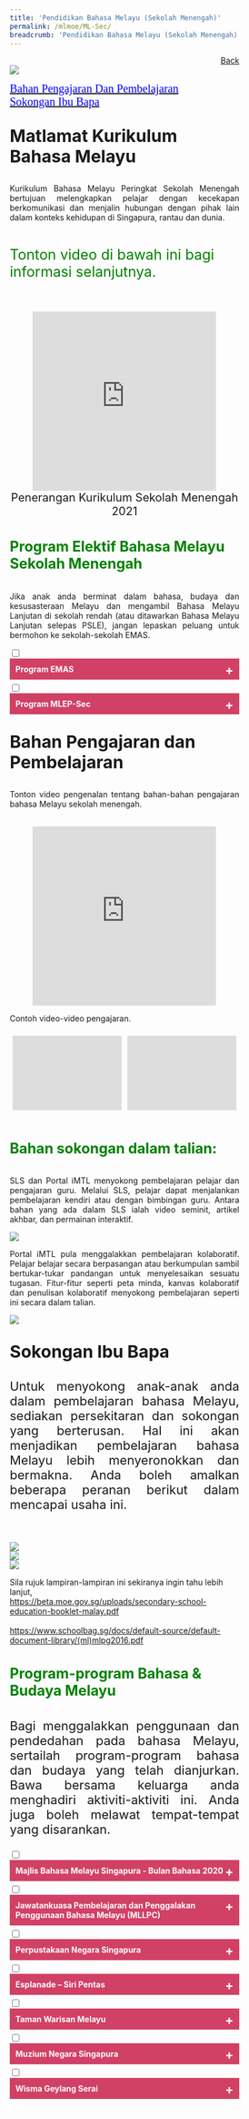 ```yaml
---
title: 'Pendidikan Bahasa Melayu (Sekolah Menengah)'
permalink: /mlmoe/ML-Sec/
breadcrumb: 'Pendidikan Bahasa Melayu (Sekolah Menengah)'
---
```

<html>
<body>
<style>
  table {
  font-family: arial, sans-serif;
  border-collapse: collapse;
  width: 100%;
}
   * {
  box-sizing: border-box;
}

 .tab table {
   display: none;
}
.tab table:target {
  display: block;
}
.column {
  float: left;
  width: 80%;
  padding: 5px;
}
 .row {
    display: flex;
    height: 3.5%;
}
.content table {
    width: 100%;
    font-family: arial, sans-serif;
     border-collapse: collapse;
}

td {
  border: 1px ;
  text-align: center;
  padding: 8px;
  width:60%;
}
table.center {
  margin-left:auto; 
  margin-right:auto;
}
.atab label {
    position: relative;
    display: block;
    background: #d14165;
    color: #fff;
    font-weight: 700;
    padding: 10px;
    cursor: pointer;
 }
  .atab label::after {
  content: "+";
  font-size: 22px;
  position: absolute;
  right: 10px;
  top: 7px;
  transition: all 0.4s;
}
 .atab input[type=checkbox]:checked + label::after,
.atab input[type=radio]:checked + label::after {
    content: 'x';
    right: 14px;
    top: 7px;
  //transform:rotate(-225deg);
   /* transform: rotate(90deg); */
}
.tab-content {
  overflow: hidden;
  display: none;
  width:100%; 
}
.atab{
  margin-bottom: 5px;
  width:100%;  
}
 iframe{
border : 0;
width:80%;
}
 .iframe1{
border : 0;
width:100%;
}

</style>
<!-- Global site tag (gtag.js) - Google Ads: 726049306 -->
<a href="/gallery/pameran- bahasa- melayu-malay-language-exhibitions-b/moe-curriculum/" style="float:right;">Back</a><br/>
<img src="/images/ML-Sec-Header.jpg">

 <a href="#C1" style="font-size:20px"><span style="color:blue;font-family:Calibri">Bahan Pengajaran Dan Pembelajaran
</span></a><br/>
 <a href="#C2" style="font-size:20px"><span style="color:blue;font-family:Calibri">Sokongan Ibu Bapa
</span></a><br/>
<p style="font-size:30px;"><strong>Matlamat Kurikulum Bahasa Melayu</strong></p>

<p style="text-align:justify;">Kurikulum Bahasa Melayu Peringkat Sekolah Menengah bertujuan melengkapkan pelajar dengan kecekapan berkomunikasi dan menjalin hubungan dengan pihak lain dalam konteks kehidupan di Singapura, rantau dan dunia.
<br/><br/>

<p style="font-size:25px; color: green">Tonton video di bawah ini bagi informasi selanjutnya. <br/><br/>
  <center> 
    <iframe width="560" height="315" src="https://www.youtube.com/embed/WSq_Lrb2788" frameborder="0" allow="accelerometer; autoplay; encrypted-media; gyroscope; picture-in-picture" allowfullscreen></iframe>
 <br/><span style="font-size:20px;" >Penerangan Kurikulum Sekolah Menengah 2021
 </span>
     </center> 
</p>
<h4  style="font-size:25px;color:green;" >Program Elektif Bahasa Melayu Sekolah Menengah
</h4>
<p style="text-align:justify;">Jika anak anda berminat dalam bahasa, budaya dan kesusasteraan Melayu dan mengambil Bahasa Melayu Lanjutan di sekolah rendah (atau ditawarkan Bahasa Melayu Lanjutan selepas PSLE), jangan lepaskan peluang untuk bermohon ke sekolah-sekolah EMAS.
</p>
<div class="atab">
      <input id="tab-1" type="checkbox" name="tab">
   <label for="tab-1" class="lbML">Program EMAS
</label>
     <div class="tab-content">
       <p>Pilih sekolah menengah <strong>EMAS </strong> & <strong> MLEP</strong><br/>
     <ul><li>Sekolah Menengah Anderson
</li>
     <li>Sekolah Tinggi Pemerintah Bukit Panjang
</li>
     <li>Sekolah Menengah Tanjong Katong
</li>
    </ul>
     </p>
  <p><u><strong>Program Pengayaan </strong></u><br/>
     <ul>
     <li>Perkhemahan Bahasa & Budaya
</li>
     <li>Bengkel Penulisan Kreatif</li>
     <li>Penerbitan Karya Pelajar
</li>
     <li>Program Penyerapan ke Luar Negara
</li>
     <li>Pendedahan Seni dan Budaya
</li>
    </ul>
  <a href="https://sites.google.com/view/emasmlep/home?authuser=0" target="_blank">Lelaman MOE tentang program elektif Bahasa Melayu
 </a>
   </p>  </div></div>
   
  <div class="atab">
      <input id="tab-2" type="checkbox" name="tab">
   <label for="tab-2" class="lbML">Program MLEP-Sec
</label>
     <div class="tab-content">
       <p>Pilih untuk meneruskan program <strong>EMAS</strong> atau tukar kepada program <strong>MLEP</strong>
<br/>
     <ul><li>Minat dalam sastera Melayu (seperti membaca novel, cerpen dan sajak), 
</li>
     <li>Memilih untuk mempelajari sastera Melayu di peringkat Menengah Tiga.
</li>
    </ul>
     </p>
  <p><u><strong>Biasiswa MLEP-Sec</strong>
 </u><br/>
       Pelajar MLEP-Sec warganegara Singapura yang cemerlang akan ditawarkan biasiswa oleh Kementerian Pendidikan:
       <br/>
  <ul>
     <li>biasiswa selama dua tahun (Menengah Tiga dan Empat) 
</li>
     <li>biasiswa bernilai $1,000 setiap tahun
</li>
     <li>yuran sekolah dibiayai (jumlah maksimum $2,400 setiap tahun) 

</li>
     <li>subsidi penuh bagi Program Penyerapan ke Luar Negara 

</li>
     <li>sijil pengiktirafan setelah tamat program selama dua tahun 

</li>
    </ul>
   </p>  </div></div>
   <p id="C1" style="font-size:30px;"><strong>Bahan Pengajaran dan Pembelajaran</strong></p>
<p style="text-align:justify;">Tonton video pengenalan tentang bahan-bahan pengajaran bahasa Melayu sekolah menengah.<br/>
  <br/>
    <center> 
  <iframe width="560" height="315" src="https://www.youtube.com/embed/ZANW_F4at9U" frameborder="0" allow="accelerometer; autoplay; encrypted-media; gyroscope; picture-in-picture" allowfullscreen></iframe>  </center> 
</p>
 Contoh video-video pengajaran.
 <br/> <br/>
<div class="row">
 <div class="column">
<iframe width="560" height="315" src="https://www.youtube.com/embed/JNKevnURy6c" frameborder="0" class="iframe1" allow="accelerometer; autoplay; encrypted-media; gyroscope; picture-in-picture" allowfullscreen></iframe><br/>
   Fikir Dahulu
</div>
  <div class="column">
  <iframe width="560" height="315" src="https://www.youtube.com/embed/WuGvP2z-b_s" frameborder="0" class="iframe1" allow="accelerometer; autoplay; encrypted-media; gyroscope; picture-in-picture" allowfullscreen></iframe><br/>
    Ketua Darjah
 </div>
 </div>
 <br/>
<h4 style="font-size:25px; color:green">Bahan sokongan dalam talian:</h4>
<p style="text-align:justify;">
  SLS dan Portal iMTL menyokong pembelajaran pelajar dan pengajaran guru. Melalui SLS, pelajar dapat menjalankan pembelajaran kendiri atau dengan bimbingan guru. Antara bahan yang ada dalam SLS ialah video seminit, artikel akhbar, dan permainan interaktif. 
</p>
<img src="/images/iMTL-Sec-image2.png"><br/>
<p style="text-align:justify;">
  Portal iMTL pula menggalakkan pembelajaran kolaboratif. Pelajar belajar secara berpasangan atau berkumpulan sambil bertukar-tukar pandangan untuk menyelesaikan sesuatu tugasan. Fitur-fitur seperti peta minda, kanvas kolaboratif dan penulisan kolaboratif menyokong pembelajaran seperti ini secara dalam talian.
</p>
  <img src="/images/SLS-image2.png"><br/>
</p>
  <p id="C2" style="font-size:30px;"><strong>Sokongan Ibu Bapa</strong></p>
<p style="font-size:22px;text-align:justify">
Untuk menyokong anak-anak anda dalam pembelajaran bahasa Melayu, sediakan persekitaran dan sokongan yang berterusan. Hal ini akan menjadikan pembelajaran bahasa Melayu lebih menyeronokkan dan bermakna. Anda boleh amalkan beberapa peranan berikut dalam mencapai usaha ini.</p> <br/>

<img src="/images/Motivator.png"><br/>
<img src="/images/Role-Model.png"><br/>
<img src="/images/Facilitator.png"><br/>
<p>Sila rujuk lampiran-lampiran ini sekiranya ingin tahu lebih lanjut,
<br/>
  <a href="https://beta.moe.gov.sg/uploads/secondary-school-education-booklet-malay.pdf" target="_blank">https://beta.moe.gov.sg/uploads/secondary-school-education-booklet-malay.pdf</a><br/><br/>
   <a href="https://www.schoolbag.sg/docs/default-source/default-document-library/(ml)mlpg2016.pdf" target="_blank">https://www.schoolbag.sg/docs/default-source/default-document-library/(ml)mlpg2016.pdf </a><br/>
   
</p>
<h4  style="font-size:25px;color:green;" >Program-program Bahasa & Budaya Melayu</h4> 
<p style="font-size:22px;text-align:justify;">Bagi menggalakkan penggunaan dan pendedahan pada bahasa Melayu, sertailah program-program bahasa dan budaya yang telah dianjurkan. Bawa bersama keluarga anda menghadiri aktiviti-aktiviti ini. Anda juga boleh melawat tempat-tempat yang disarankan.
</p>
<div class="atab">
      <input id="tab-3" type="checkbox" name="tab">
   <label for="tab-3" class="lbML">Majlis Bahasa Melayu Singapura - Bulan Bahasa 2020 
</label>
     <div class="tab-content">
<p style="font-size:25px;"> <strong>Majlis Bahasa Melayu Singapura </strong> - Bulan Bahasa 2020 
  <br/>
  <ul>
<li>Ikutilah majlis pelancaran Bulan Bahasa yang akan disiarkan menerusi saluran televisyen Suria, pada Sabtu (5 Sep 2020) pada jam 8.30 malam. 
</li>
</ul>
 <a href="https://www.languagecouncils.sg/mbms/my/bulan-buhasa/bulan-bahasa" target="_blank">Majlis Bahasa Melayu Singapura - Bulan Bahasa 
 </a>
</p>
 </div></div> 
 <div class="atab">
      <input id="tab-4" type="checkbox" name="tab">
   <label for="tab-4" class="lbML">Jawatankuasa Pembelajaran dan Penggalakan Penggunaan Bahasa Melayu (MLLPC)
</label>
     <div class="tab-content">
  <p style="font-size:25px;"> <strong> Jawatankuasa Pembelajaran dan Penggalakan Penggunaan Bahasa Melayu </strong>(MLLPC) 
  <ul><li>Fiesta Bahasa
</li>
         <li>Kesantunan Bahasa
</li>
         </ul>
 <a href="https://www.mllpc.sg/signature-or-flagship-programme-fund" target="_blank">Jawatankuasa Pembelajaran dan Penggalakan Penggunaan Bahasa Melayu (MLLPC)
 </a><br/>
  <a href="https://instagram.com/mllpc.sg?igshid=6lgo3kvwcnka" target="_blank">MLLPC Instagram</a>
</p>
</div></div>
<div class="atab">
      <input id="tab-5" type="checkbox" name="tab">
   <label for="tab-5" class="lbML">Perpustakaan Negara Singapura

</label>
     <div class="tab-content"> 
  <table>
    <tr>
    <td>
   <p style="font-size:18px;">
     <a href="https://www.facebook.com/groups/MalayLibraryServices.SG" target="_blank">Perpustakaan Negara Singapura
 </a><br/>
       <ul><li>Mari Bercerita – Setiap Minggu <br/> 
Selasa, 8.00 malam / Sabtu, 11.30 pagi</li>
         <li>Saranan Bacaan – 2 kali setiap bulan  <br/>
(Khamis pertama & ketiga)
</li>
         <li>Gig Puisi – Setiap Bulan  <br/>
(Sabtu ke 2, 2.30ptg)
</li>
         <li>Ilmu Pustaka – Setiap bulan  <br/>
(Sabtu ke 4, 2.3p ptg
</li>
         <li>Bicara Kata – Setiap bulan  <br/>
(Ikut Jadual Khas)
</li>
         <li>Penulis Bercerita – 2 sesi setiap 3 bulan  <br/>
(Ikut Jadual Khas) 
</li>
         </ul>
 
</p></td>
<td><img src="/images/ML-Sec-UpdateImage1.jpg"></td>
</tr>
</table>
 </div></div> 
 <div class="atab">
      <input id="tab-6" type="checkbox" name="tab">
   <label for="tab-6" class="lbML">Esplanade – Siri Pentas  
</label>
     <div class="tab-content"> 
       <table>
         <tr><td>
   <p style="font-size:18px;">
      <a href="https://www.esplanade.com/festivals-and-series/pentas/2020" target="_blank">Esplanade – Siri Pentas 
 </a><br/>
       <ul>
         <li>Cipta Cita - aneka jenis kesenian dan alami kepelbagaian dan kekayaan dunia Melayu.
</li>
         <li>Festival Muara – Persembahan tarian Melayu Nusantara

</li>
         <li>Gemadah – Festival Muzik Tradisional Melayu

</li>
         <li>Pesta Raya - kesenian teater, tarian dan muzik dari Melayu nusantara sempena sambutan hari raya.

</li>
         </ul>

</p></td>
<td><img src="/images/ML-Sec-UpdateImage2.jpg"></td>

</tr></table>
 </div></div> 
  <div class="atab">
      <input id="tab-7" type="checkbox" name="tab">
   <label for="tab-7" class="lbML">Taman Warisan Melayu 

</label>
     <div class="tab-content"> 
   <p style="font-size:18px;">
     <a href="https://www.malayheritage.org.sg/en/whats-on " target="_blank">Taman Warisan Melayu  (MLLPC)
 </a><br/>
       <ul><li>Pameran Tetap – 6 galeri
</li>
         <li>Pameran Khas - Seekor Singa, Seorang Putera dan Sebingkai Cermin: Pantulan dan Biasan Singapura
</li>
         </ul>
 
</p>
<br/>
<img src="/images/ML-Sec-HomePageCenter.jpg">
 </div></div> 
 
  <div class="atab">
      <input id="tab-8" type="checkbox" name="tab">
   <label for="tab-8" class="lbML">Muzium Negara Singapura 

</label>
     <div class="tab-content"> 
   <p style="font-size:18px;">
      <a href="https://www.nhb.gov.sg/nationalmuseum/~/media/nms/documents/national-museum-of-singapore-guide/national-museum-of-singapore-guide-bahasa-melayu.pdf?la=en" target="_blank">Muzium Negara Singapura 
 </a><br/>
       <ul><li>Pameran tetap – 4 galeri   
</li>
         <li>Pameran Khas – Khazanah Dunia dari Muzium British
</li>
         </ul>

</p><br/>
<img src="/images/ML-Sec-National-Museum.jpg">
 </div></div> 
 <div class="atab">
      <input id="tab-9" type="checkbox" name="tab">
   <label for="tab-9" class="lbML">Wisma Geylang Serai
</label>
     <div class="tab-content">       
       <a href="https://www.facebook.com/WismaGeylangSerai/" target="_blank"> https://www.facebook.com/WismaGeylangSerai/ </a><br/>
       <a href="https://instagram.com/wgeylangserai?igshid=nit9a62cgs2w" target="_blank"> Wisma Geylang Serai Instagram</a>
       <br/>
       <p><strong>Wisma Geylang Serai
</strong><br/>Sebuah hab warisan budaya yang mengetengahkan persembahan budaya, sesi bicara, sesi memasak dan lain-lain lagi. Ikuti siaran langsung acara-acara ini melalui FB & IG #wgeylangserai. 
       </p>
       
  </div></div>

<div class="btntop"><a href="#top" style="text-decoration:none;"><span style="color:white"><b>Top</b></span></a></div>
